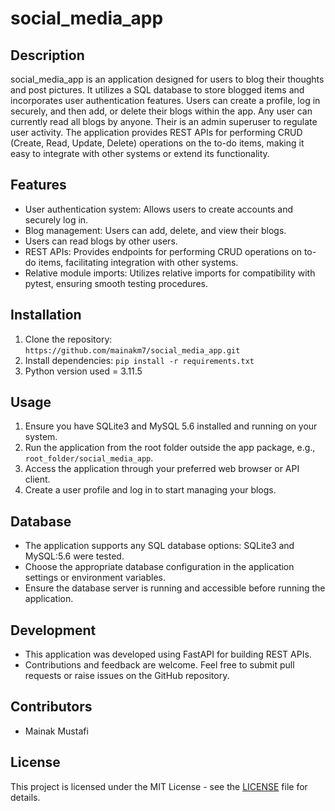 # social_media_app

## Description
social_media_app is an application designed for users to blog their thoughts and post pictures. It utilizes a SQL database to store blogged items and incorporates user authentication features. Users can create a profile, log in securely, and then add, or delete their blogs within the app. Any user can currently read all blogs by anyone. Their is an admin superuser to regulate user activity. The application provides REST APIs for performing CRUD (Create, Read, Update, Delete) operations on the to-do items, making it easy to integrate with other systems or extend its functionality.

## Features
- User authentication system: Allows users to create accounts and securely log in.
- Blog management: Users can add, delete, and view their blogs.
- Users can read blogs by other users.
- REST APIs: Provides endpoints for performing CRUD operations on to-do items, facilitating integration with other systems.
- Relative module imports: Utilizes relative imports for compatibility with pytest, ensuring smooth testing procedures.

## Installation
1. Clone the repository: `https://github.com/mainakm7/social_media_app.git`
2. Install dependencies: `pip install -r requirements.txt`
3. Python version used = 3.11.5

## Usage
1. Ensure you have SQLite3 and MySQL 5.6 installed and running on your system.
2. Run the application from the root folder outside the app package, e.g., `root_folder/social_media_app`.
3. Access the application through your preferred web browser or API client.
4. Create a user profile and log in to start managing your blogs.

## Database
- The application supports any SQL database options: SQLite3 and MySQL:5.6 were tested.
- Choose the appropriate database configuration in the application settings or environment variables.
- Ensure the database server is running and accessible before running the application.

## Development
- This application was developed using FastAPI for building REST APIs.
- Contributions and feedback are welcome. Feel free to submit pull requests or raise issues on the GitHub repository.

## Contributors
- Mainak Mustafi

## License
This project is licensed under the MIT License - see the [LICENSE](LICENSE) file for details.
